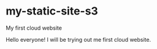 # my-static-site-s3
My first cloud website

Hello everyone! I will be trying out me first cloud website.
